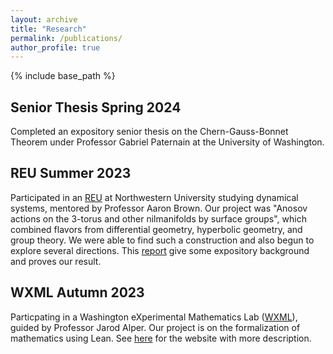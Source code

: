```yaml
---
layout: archive
title: "Research"
permalink: /publications/
author_profile: true
---
```

{% include base_path %}

Senior Thesis Spring 2024
---
Completed an expository senior thesis on the Chern-Gauss-Bonnet Theorem under Professor Gabriel Paternain at the University of Washington.

REU Summer 2023
---
Participated in an [REU](https://sites.northwestern.edu/dynamicsrtg/about/) at Northwestern University studying dynamical systems, mentored by Professor Aaron Brown. Our project was "Anosov actions on the 3-torus and other nilmanifolds by surface groups", which combined flavors from differential geometry, hyperbolic geometry, and group theory. We were able to find such a construction and also begun to explore several directions. This [report](../files/Report_LeonardLouieShinTung.pdf) give some expository background and proves our result. 


WXML Autumn 2023
---
Particpating in a Washington eXperimental Mathematics Lab ([WXML](https://wxml.math.washington.edu/)), guided by Professor Jarod Alper. Our project is on the formalization of mathematics using Lean. See [here](https://sites.math.washington.edu/~jarod/xll.html) for the website with more description.

<!-- {% if author.googlescholar %}
  You can also find my articles on <u><a href="{{author.googlescholar}}">my Google Scholar profile</a>.</u>
{% endif %}

{% include base_path %}

{% for post in site.publications reversed %}
  {% include archive-single.html %}
{% endfor %}
-->

